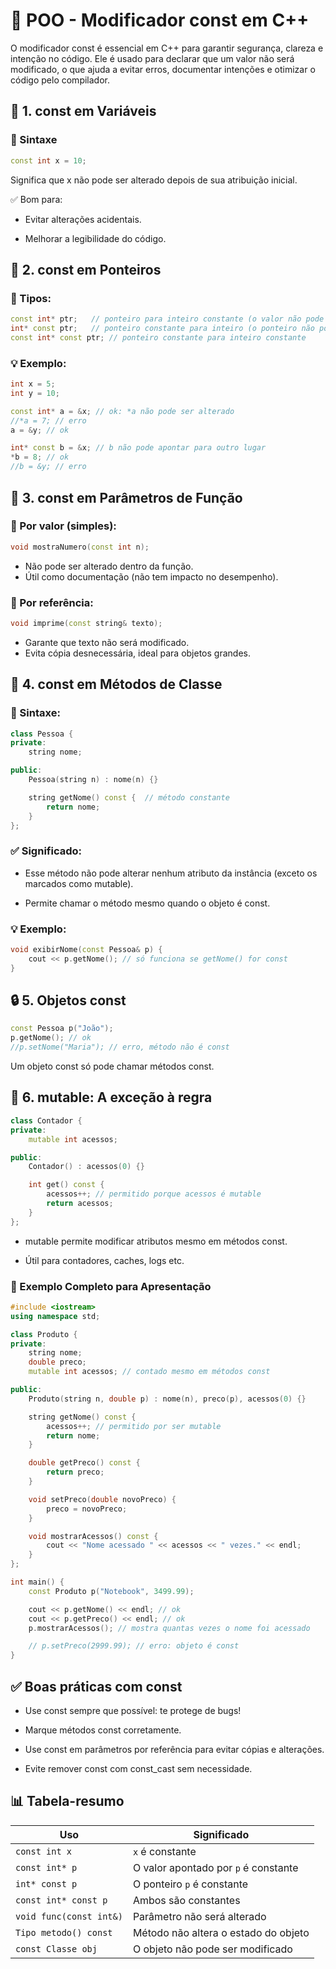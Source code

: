 # 🧠 POO - Modificador const em C++

O modificador const é essencial em C++ para garantir segurança, clareza e intenção no código. Ele é usado para declarar que um valor não será modificado, o que ajuda a evitar erros, documentar intenções e otimizar o código pelo compilador.
## 🔧 1. const em Variáveis
### 📌 Sintaxe
```c++
const int x = 10;
```
Significa que x não pode ser alterado depois de sua atribuição inicial.

✅ Bom para:

- Evitar alterações acidentais.

- Melhorar a legibilidade do código.

## 🔧 2. const em Ponteiros

### 🧩 Tipos:
```c++
const int* ptr;   // ponteiro para inteiro constante (o valor não pode mudar)
int* const ptr;   // ponteiro constante para inteiro (o ponteiro não pode mudar)
const int* const ptr; // ponteiro constante para inteiro constante
```
### 💡 Exemplo:
```c++
int x = 5;
int y = 10;

const int* a = &x; // ok: *a não pode ser alterado
//*a = 7; // erro
a = &y; // ok

int* const b = &x; // b não pode apontar para outro lugar
*b = 8; // ok
//b = &y; // erro
```
## 🧱 3. const em Parâmetros de Função
### 📌 Por valor (simples):
```c++
void mostraNumero(const int n);
```
- Não pode ser alterado dentro da função.
- Útil como documentação (não tem impacto no desempenho).
### 📌 Por referência:
```c++
void imprime(const string& texto);
```
- Garante que texto não será modificado.
- Evita cópia desnecessária, ideal para objetos grandes.
## 🧰 4. const em Métodos de Classe
### 📌 Sintaxe:
```c++
class Pessoa {
private:
    string nome;

public:
    Pessoa(string n) : nome(n) {}

    string getNome() const {  // método constante
        return nome;
    }
};
```

### ✅ Significado:

- Esse método não pode alterar nenhum atributo da instância (exceto os marcados como mutable).

- Permite chamar o método mesmo quando o objeto é const.

### 💡 Exemplo:
```c++
void exibirNome(const Pessoa& p) {
    cout << p.getNome(); // só funciona se getNome() for const
}
```

## 🔒 5. Objetos const
```c++
const Pessoa p("João");
p.getNome(); // ok
//p.setNome("Maria"); // erro, método não é const
```
Um objeto const só pode chamar métodos const.
## 🎯 6. mutable: A exceção à regra
```c++
class Contador {
private:
    mutable int acessos;

public:
    Contador() : acessos(0) {}

    int get() const {
        acessos++; // permitido porque acessos é mutable
        return acessos;
    }
};
```

- mutable permite modificar atributos mesmo em métodos const.

- Útil para contadores, caches, logs etc.

### 🧪 Exemplo Completo para Apresentação
```c++
#include <iostream>
using namespace std;

class Produto {
private:
    string nome;
    double preco;
    mutable int acessos; // contado mesmo em métodos const

public:
    Produto(string n, double p) : nome(n), preco(p), acessos(0) {}

    string getNome() const {
        acessos++; // permitido por ser mutable
        return nome;
    }

    double getPreco() const {
        return preco;
    }

    void setPreco(double novoPreco) {
        preco = novoPreco;
    }

    void mostrarAcessos() const {
        cout << "Nome acessado " << acessos << " vezes." << endl;
    }
};

int main() {
    const Produto p("Notebook", 3499.99);

    cout << p.getNome() << endl; // ok
    cout << p.getPreco() << endl; // ok
    p.mostrarAcessos(); // mostra quantas vezes o nome foi acessado

    // p.setPreco(2999.99); // erro: objeto é const
}
```
## ✅ Boas práticas com const

- Use const sempre que possível: te protege de bugs!

- Marque métodos const corretamente.

- Use const em parâmetros por referência para evitar cópias e alterações.

- Evite remover const com const_cast sem necessidade.

## 📊 Tabela-resumo
| Uso                      | Significado                                  |
|--------------------------|-----------------------------------------------|
| `const int x`            | `x` é constante                               |
| `const int* p`           | O valor apontado por `p` é constante          |
| `int* const p`           | O ponteiro `p` é constante                    |
| `const int* const p`     | Ambos são constantes                          |
| `void func(const int&)`  | Parâmetro não será alterado                   |
| `Tipo metodo() const`    | Método não altera o estado do objeto          |
| `const Classe obj`       | O objeto não pode ser modificado              |
